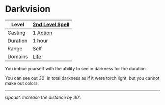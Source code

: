 # Darkvision

| Level    | [2nd Level Spell](2nd%20Level%20Spells.md)          |
| -------- | --------------------------------------------------- |
| Casting  | 1 [Action](../../../../Game%20Procedures/Action.md) |
| Duration | 1 hour                                              |
| Range    | Self                                                |
| Domains  | [Life](../../Spell%20Domains/Life.md)            |

You imbue yourself with the ability to see in darkness for the duration.

You can see out 30' in total darkness as if it were torch light, but you cannot make out colors.

---
*Upcast: Increase the distance by 30'.*
